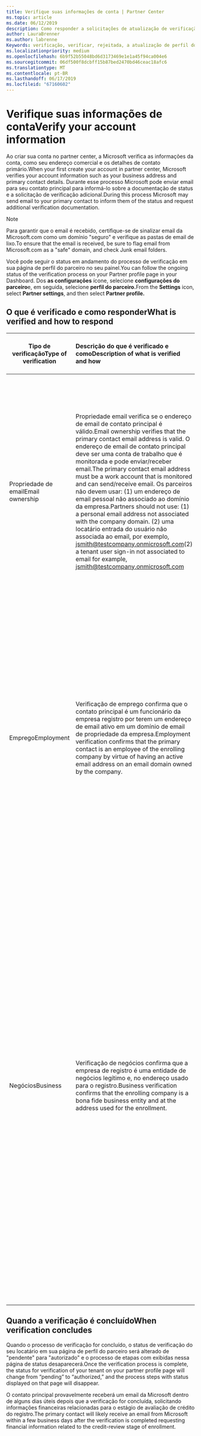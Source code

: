 ```yaml
---
title: Verifique suas informações de conta | Partner Center
ms.topic: article
ms.date: 06/12/2019
description: Como responder a solicitações de atualização de verificação da Microsoft
author: LauraBrenner
ms.author: labrenne
Keywords: verificação, verificar, rejeitada, a atualização de perfil do parceiro
ms.localizationpriority: medium
ms.openlocfilehash: 6b9f52b55048bd6d3173469e1e1a45f94ca004e6
ms.sourcegitcommit: 06df500f8dcbff15b87bed2470bd46ceac18afc6
ms.translationtype: MT
ms.contentlocale: pt-BR
ms.lasthandoff: 06/17/2019
ms.locfileid: "67160602"
---
```

# <a name="verify-your-account-information"></a><span data-ttu-id="9aa81-104">Verifique suas informações de conta</span><span class="sxs-lookup"><span data-stu-id="9aa81-104">Verify your account information</span></span>

<span data-ttu-id="9aa81-105">Ao criar sua conta no partner center, a Microsoft verifica as informações da conta, como seu endereço comercial e os detalhes de contato primário.</span><span class="sxs-lookup"><span data-stu-id="9aa81-105">When your first create your account in partner center, Microsoft verifies your account information such as your business address and primary contact details.</span></span> <span data-ttu-id="9aa81-106">Durante esse processo Microsoft pode enviar email para seu contato principal para informá-lo sobre a documentação de status e a solicitação de verificação adicional.</span><span class="sxs-lookup"><span data-stu-id="9aa81-106">During this process Microsoft may send email to your primary contact to inform them of the status and request additional verification documentation.</span></span> 

>[!Note]
><span data-ttu-id="9aa81-107">Para garantir que o email é recebido, certifique-se de sinalizar email da Microsoft.com como um domínio "seguro" e verifique as pastas de email de lixo.</span><span class="sxs-lookup"><span data-stu-id="9aa81-107">To ensure that the email is received, be sure to flag email from Microsoft.com as a "safe" domain, and check Junk email folders.</span></span>

<span data-ttu-id="9aa81-108">Você pode seguir o status em andamento do processo de verificação em sua página de perfil do parceiro no seu painel.</span><span class="sxs-lookup"><span data-stu-id="9aa81-108">You can follow the ongoing status of the verification process on your Partner profile page in your Dashboard.</span></span> <span data-ttu-id="9aa81-109">Dos **as configurações** ícone, selecione **configurações do parceiro**e, em seguida, selecione **perfil do parceiro.**</span><span class="sxs-lookup"><span data-stu-id="9aa81-109">From the **Settings** icon, select **Partner settings**, and then select **Partner profile.**</span></span>

## <a name="what-is-verified-and-how-to-respond"></a><span data-ttu-id="9aa81-110">O que é verificado e como responder</span><span class="sxs-lookup"><span data-stu-id="9aa81-110">What is verified and how to respond</span></span>

|<span data-ttu-id="9aa81-111">**Tipo de verificação**</span><span class="sxs-lookup"><span data-stu-id="9aa81-111">**Type of verification**</span></span>   |<span data-ttu-id="9aa81-112">**Descrição do que é verificado e como**</span><span class="sxs-lookup"><span data-stu-id="9aa81-112">**Description of what is verified and how**</span></span>   |<span data-ttu-id="9aa81-113">**O que fazer se rejeitada**</span><span class="sxs-lookup"><span data-stu-id="9aa81-113">**What to do if rejected**</span></span>   |
|----------------------------|:-----------------------------------|:--------------------------------------|
|<span data-ttu-id="9aa81-114">Propriedade de email</span><span class="sxs-lookup"><span data-stu-id="9aa81-114">Email ownership</span></span>   |<span data-ttu-id="9aa81-115">Propriedade email verifica se o endereço de email de contato principal é válido.</span><span class="sxs-lookup"><span data-stu-id="9aa81-115">Email ownership verifies that the primary contact email address is valid.</span></span>  <span data-ttu-id="9aa81-116">O endereço de email de contato principal deve ser uma conta de trabalho que é monitorada e pode enviar/receber email.</span><span class="sxs-lookup"><span data-stu-id="9aa81-116">The primary contact email address must be a work account that is monitored and can send/receive email.</span></span>  <span data-ttu-id="9aa81-117">Os parceiros não devem usar: (1) um endereço de email pessoal não associado ao domínio da empresa.</span><span class="sxs-lookup"><span data-stu-id="9aa81-117">Partners should not use: (1) a personal email address not associated with the company domain.</span></span> <span data-ttu-id="9aa81-118">(2) uma locatário entrada do usuário não associada ao email, por exemplo, jsmith@testcompany.onmicrosoft.com</span><span class="sxs-lookup"><span data-stu-id="9aa81-118">(2) a tenant user sign-in not associated to email for example, jsmith@testcompany.onmicrosoft.com</span></span>   |<span data-ttu-id="9aa81-119">Se você não receber a mensagem de verificação de propriedade de email em um dia útil, clique no link na página de perfil do parceiro para a mensagem enviada novamente ou contate o suporte.</span><span class="sxs-lookup"><span data-stu-id="9aa81-119">If you don’t receive the email ownership verification message within one business day, click the link on the Partner profile page to have the message resent, or contact Support.</span></span>|
|<span data-ttu-id="9aa81-120">Emprego</span><span class="sxs-lookup"><span data-stu-id="9aa81-120">Employment</span></span> |<span data-ttu-id="9aa81-121">Verificação de emprego confirma que o contato principal é um funcionário da empresa registro por terem um endereço de email ativo em um domínio de email de propriedade da empresa.</span><span class="sxs-lookup"><span data-stu-id="9aa81-121">Employment verification confirms that the primary contact is an employee of the enrolling company by virtue of having an active email address on an email domain owned by the company.</span></span>|<span data-ttu-id="9aa81-122">Se a verificação de emprego é rejeitada, o contato principal pode fornecer documentação ou uma fonte online, confirmando que o domínio de email do contato está sob a propriedade de seu empregador.</span><span class="sxs-lookup"><span data-stu-id="9aa81-122">If employment verification is rejected, the primary contact can provide documentation or an online source confirming that the contact’s email domain is under the ownership of their employer.</span></span>|
|<span data-ttu-id="9aa81-123">Negócios</span><span class="sxs-lookup"><span data-stu-id="9aa81-123">Business</span></span>   |<span data-ttu-id="9aa81-124">Verificação de negócios confirma que a empresa de registro é uma entidade de negócios legítimo e, no endereço usado para o registro.</span><span class="sxs-lookup"><span data-stu-id="9aa81-124">Business verification confirms that the enrolling company is a bona fide business entity and at the address used for the enrollment.</span></span>|<span data-ttu-id="9aa81-125">Se houver falha na verificação de negócios, o contato principal será solicitado a fornecer a documentação oficial (por exemplo, um registro de negócios ou certificado de registro de imposto ou recebimento) do país natal ou o município confirmando que a empresa é a empresa autorizado para fazer negócios com esse nome de entidade e está localizado no endereço de registro.</span><span class="sxs-lookup"><span data-stu-id="9aa81-125">If business verification fails, the primary contact will be asked to provide official documentation (such as a business registration or tax registration certificate or receipt)from the company’s home country or municipality confirming that the company is authorized to do business under that entity name and is located at the enrollment address.</span></span>|

## <a name="when-verification-concludes"></a><span data-ttu-id="9aa81-126">Quando a verificação é concluído</span><span class="sxs-lookup"><span data-stu-id="9aa81-126">When verification concludes</span></span>

<span data-ttu-id="9aa81-127">Quando o processo de verificação for concluído, o status de verificação do seu locatário em sua página de perfil do parceiro será alterado de "pendente" para "autorizado" e o processo de etapas com exibidas nessa página de status desaparecerá.</span><span class="sxs-lookup"><span data-stu-id="9aa81-127">Once the verification process is complete, the status for verification of your tenant on your partner profile page will change from “pending” to “authorized,” and the process steps with status displayed on that page will disappear.</span></span>

<span data-ttu-id="9aa81-128">O contato principal provavelmente receberá um email da Microsoft dentro de alguns dias úteis depois que a verificação for concluída, solicitando informações financeiras relacionadas para o estágio de avaliação de crédito do registro.</span><span class="sxs-lookup"><span data-stu-id="9aa81-128">The primary contact will likely receive an email from Microsoft within a few business days after the verification is completed requesting financial information related to the credit-review stage of enrollment.</span></span>